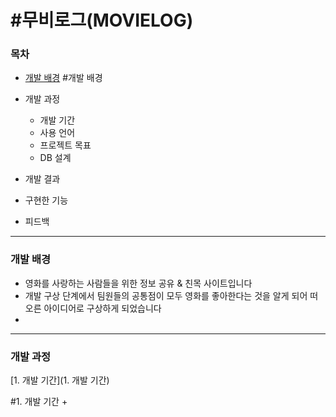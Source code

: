 # #무비로그(MOVIELOG)


<h3>목차</h3>


+ [개발 배경](#개발-배경)
#개발 배경

+ 개발 과정
  + 개발 기간
  + 사용 언어
  + 프로젝트 목표
  + DB 설계
+ 개발 결과
 + 구현한 기능
 + 피드백

 * * *
<h3>개발 배경</h3>

+ 영화를 사랑하는 사람들을 위한 정보 공유 & 친목 사이트입니다
+ 개발 구상 단계에서 팀원들의 공통점이 모두 영화를 좋아한다는 것을 알게 되어 떠오른 아이디어로 구상하게 되었습니다
+

 * * *
<h3>개발 과정</h3>

[1. 개발 기간](1. 개발 기간)

#1. 개발 기간
+









